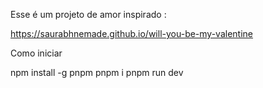 Esse é um projeto de amor inspirado :

https://saurabhnemade.github.io/will-you-be-my-valentine

Como iniciar

npm install -g pnpm
pnpm i
pnpm run dev
